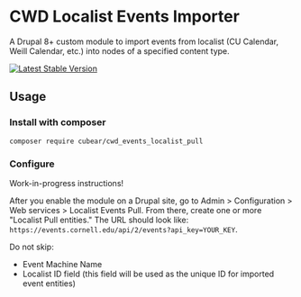# CWD Localist Events Importer

A Drupal 8+ custom module to import events from localist (CU Calendar, Weill Calendar, etc.) into nodes of a specified content type.

[![Latest Stable Version](https://img.shields.io/packagist/v/cubear/cwd_events_localist_pull.svg?style=flat-square)](https://packagist.org/packages/cubear/cwd_events_localist_pull)

## Usage

### Install with composer
```
composer require cubear/cwd_events_localist_pull
```

### Configure
Work-in-progress instructions!

After you enable the module on a Drupal site, go to Admin > Configuration > Web services > Localist Events Pull.  From there, create one or more "Localist Pull entities."  The URL should look like: `https://events.cornell.edu/api/2/events?api_key=YOUR_KEY`.

Do not skip:
* Event Machine Name
* Localist ID field (this field will be used as the unique ID for imported event entities)
